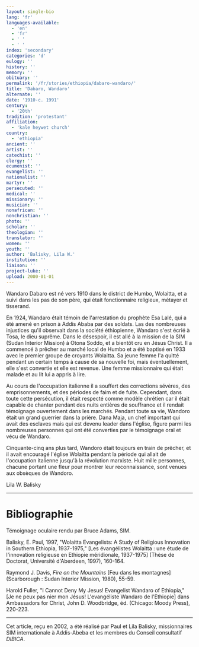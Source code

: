 ```yaml
---
layout: single-bio
lang: 'fr'
languages-available:
  - 'en'
  - 'fr'
  - ' '
  - ' '
index: 'secondary'
categories: 'd'
eulogy: ''
history: ''
memory: ''
obituary: ''
permalink: '/fr/stories/ethiopia/dabaro-wandaro/'
title: 'Dabaro, Wandaro'
alternate: ''
date: '1910-c. 1991'
century:
  - '20th'
tradition: 'protestant'
affiliation:
  - 'kale heywet church'
country:
  - 'ethiopia'
ancient: ''
artist: ''
catechist: ''
clergy: ''
ecumenist: ''
evangelist: ''
nationalist: ''
martyr: ''
persecuted: ''
medical: ''
missionary: ''
musician: ''
nonafrican: ''
nonchristian: ''
photo: ''
scholar: ''
theologian: ''
translator: ''
women: ''
youth: ''
author: 'Balisky, Lila W.'
institution: ''
liaison: ''
project-luke: ''
upload: 2000-01-01
---
```



Wandaro Dabaro est né vers 1910 dans le district de Humbo, Wolaitta, et a suivi dans les pas de son père, qui était fonctionnaire religieux, métayer et tisserand.

En 1924, Wandaro était témoin de l'arrestation du prophète Esa Lalé, qui a été amené en prison à Addis Ababa par des soldats. Las des nombreuses injustices qu'il observait dans la société éthiopienne, Wandaro s'est écrié à Tosa, le dieu suprême. Dans le désespoir, il est allé à la mission de la SIM (Sudan Interior Mission) à Otona Soddo, et a bientôt cru en Jésus Christ. Il a commencé à prêcher au marché local de Humbo et a été baptisé en 1933 avec le premier groupe de croyants Wolaitta. Sa jeune femme l'a quitté pendant un certain temps à cause de sa nouvelle foi, mais éventuellement, elle s'est convertie et elle est revenue. Une femme missionnaire qui était malade et au lit lui a appris à lire.

Au cours de l'occupation italienne il a souffert des corrections sévères, des emprisonnements, et des périodes de faim et de fuite. Cependant, dans toute cette persécution, il était respecté comme modèle chrétien car il était capable de chanter pendant des nuits entières de souffrance et il rendait témoignage ouvertement dans les marchés. Pendant toute sa vie, Wandoro était un grand guerrier dans la prière. Dana Maja, un chef important qui avait des esclaves mais qui est devenu leader dans l'église, figure parmi les nombreuses personnes qui ont été converties par le témoignage oral et vécu de Wandaro.

Cinquante-cinq ans plus tard, Wandoro était toujours en train de prêcher, et il avait encouragé l'église Wolaitta pendant la période qui allait de l'occupation italienne jusqu'à la révolution marxiste. Huit mille personnes, chacune portant une fleur pour montrer leur reconnaissance, sont venues aux obsèques de Wandoro.

Lila W. Balisky

---

# Bibliographie

Témoignage oculaire rendu par Bruce Adams, SIM.

Balisky, E. Paul, 1997, "Wolaitta Evangelists: A Study of Religious Innovation in Southern Ethiopia, 1937-1975," [Les évangélistes Wolaitta : une étude de l'innovation religieuse en Ethiopie méridionale, 1937-1975] (Thèse de Doctorat, Université d'Aberdeen, 1997), 160-164.

Raymond J. Davis, *Fire on the Mountains* [Feu dans les montagnes] (Scarborough : Sudan Interior Mission, 1980), 55-59.

Harold Fuller, "I Cannot Deny My Jesus! Evangelist Wandaro of Ethiopia," [Je ne peux pas nier mon Jésus! L'evangéliste Wandaro de l'Ethiopie] dans Ambassadors for Christ, John D. Woodbridge, éd. (Chicago: Moody Press), 220-223.

---

Cet article, reçu en 2002, a été réalisé par Paul et Lila Balisky, missionnaires SIM internationale à Addis-Abeba et les membres du Conseil consultatif *DIBICA*.